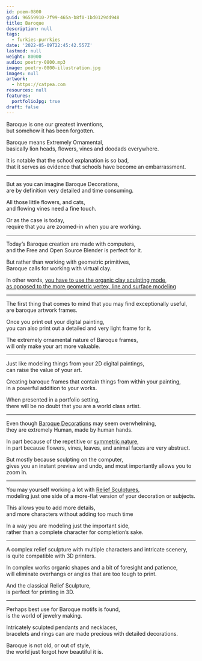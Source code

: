 ```yaml
---
id: poem-0800
guid: 96559910-7f99-465a-b8f0-1bd0129dd948
title: Baroque
description: null
tags:
  - furkies-purrkies
date: '2022-05-09T22:45:42.557Z'
lastmod: null
weight: 80000
audio: poetry-0800.mp3
image: poetry-0800-illustration.jpg
images: null
artwork:
  - https://catpea.com
resources: null
features:
  portfolioJpg: true
draft: false
---
```


Baroque is one our greatest inventions,\
but somehow it has been forgotten.

Baroque means Extremely Ornamental,\
basically lion heads, flowers, vines and doodads everywhere.

It is notable that the school explanation is so bad,\
that it serves as evidence that schools have become an embarrassment.

---

But as you can imagine Baroque Decorations,\
are by definition very detailed and time consuming.

All those little flowers, and cats,\
and flowing vines need a fine touch.

Or as the case is today,\
require that you are zoomed-in when you are working.

---

Today’s Baroque creation are made with computers,\
and the Free and Open Source Blender is perfect for it.

But rather than working with geometric primitives,\
Baroque calls for working with virtual clay.

In other words, [you have to use the organic clay sculpting mode](https://www.youtube.com/watch?v=VYuUlQO-kYE),\
[as opposed to the more geometric vertex, line and surface modeling](https://www.youtube.com/watch?v=9xAumJRKV6A)

---

The first thing that comes to mind that you may find exceptionally useful,\
are baroque artwork frames.

Once you print out your digital painting,\
you can also print out a detailed and very light frame for it.

The extremely ornamental nature of Baroque frames,\
will only make your art more valuable.

---

Just like modeling things from your 2D digital paintings,\
can raise the value of your art.

Creating baroque frames that contain things from within your painting,\
in a powerful addition to your works.

When presented in a portfolio setting,\
there will be no doubt that you are a world class artist.

---

Even though [Baroque Decorations](https://lite.qwant.com/?q=Baroque+Decorations\&t=images) may seem overwhelming,\
they are extremely Human, made by human hands.

In part because of the repetitive or [symmetric nature](https://www.youtube.com/watch?v=M0GwLF6MZes),\
in part because flowers, vines, leaves, and animal faces are very abstract.

But mostly because sculpting on the computer,\
gives you an instant preview and undo, and most importantly allows you to zoom in.

---

You may yourself working a lot with [Relief Sculptures](https://en.wikipedia.org/wiki/Relief_sculpture),\
modeling just one side of a more-flat version of your decoration or subjects.

This allows you to add more details,\
and more characters without adding too much time

In a way you are modeling just the important side,\
rather than a complete character for completion’s sake.

---

A complex relief sculpture with multiple characters and intricate scenery,\
is quite compatible with 3D printers.

In complex works organic shapes and a bit of foresight and patience,\
will eliminate overhangs or angles that are too tough to print.

And the classical Relief Sculpture,\
is perfect for printing in 3D.

---

Perhaps best use for Baroque motifs is found,\
is the world of jewelry making.

Intricately sculpted pendants and necklaces,\
bracelets and rings can are made precious with detailed decorations.

Baroque is not old, or out of style,\
the world just forgot how beautiful it is.
